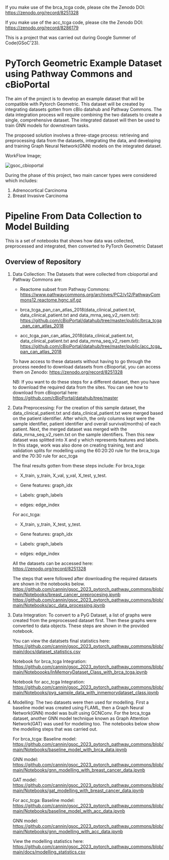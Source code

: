 If you make use of the brca_tcga code, please cite the Zenodo DOI: https://zenodo.org/record/8251328

If you make use of the acc_tcga code, please cite the Zenodo DOI: https://zenodo.org/record/8286179

This is a project that was carried out during Google Summer of Code(GSoC'23).

# PyTorch Geometric Example Dataset using Pathway Commons and cBioPortal

The aim of the project is to develop an example dataset that will be compatible with Pytorch Geometric. This dataset will be created by integrating datasets gotten from cBIo datahub and Pathway Commons. The data integration process will require combining the two datasets to create a single, comprehensive dataset. The integrated dataset will then be used to train GNN models for downstream tasks. 

The proposed solution involves a three-stage process: retrieving and preprocessing data from the datasets, integrating the data, and developing and training Graph Neural Network(GNN) models on the integrated dataset.

WorkFlow Image;

![gsoc_cbioportal](https://github.com/cannin/gsoc_2023_pytorch_pathway_commons/assets/63251266/ed1b185e-0b41-4498-9938-f9484f7a30b2)

During the phase of this project, two main cancer types were considered which includes:
1. Adrenocortical Carcinoma
2. Breast Invasive Carcinoma

#  Pipeline From Data Collection to Model Building

This is a set of notebooks that shows how data was collected, preprocessed and integrated, then converted to PyTorch Geometric Dataset

## Overview of Repository
1. Data Collection: The Datasets that were collected from cbioportal and Pathway Commons are:
   
   - Reactome subset from Pathway Commons: https://www.pathwaycommons.org/archives/PC2/v12/PathwayCommons12.reactome.hgnc.sif.gz
     
   - brca_tcga_pan_can_atlas_2018(data_clinical_patient.txt, data_clinical_patient.txt and data_mrna_seq_v2_rsem.txt): 
     https://github.com/cBioPortal/datahub/tree/master/public/brca_tcga_pan_can_atlas_2018
     
   - acc_tcga_pan_can_atlas_2018(data_clinical_patient.txt, data_clinical_patient.txt and data_mrna_seq_v2_rsem.txt): 
     https://github.com/cBioPortal/datahub/tree/master/public/acc_tcga_pan_can_atlas_2018
     
   To have access to these datasets without having to go through the process needed to download datasets from cBioportal, you can access 
   them on Zenodo: https://zenodo.org/record/8251328

   NB: If you want to do these steps for a different dataset, then you have to download the required data from the sites. You can see how to download from cBioportal here: 
   https://github.com/cBioPortal/datahub/tree/master

1. Data Preprocessing: For the creation of this sample dataset, the data_clinical_patient.txt and data_clinical_patient.txt were merged based on the patient identifier.
   After which, the only columns kept were the sample identifier, patient identifier and overall survival(months) of each patient.
   Next, the merged dataset was merged with the data_mrna_seq_v2_rsem.txt on the sample identifiers. 
   Then this new dataset was splitted into X and y which represents features and labels.
   In this stage, work was also done on creating training, test and validation splits for modelling using the 60:20:20 rule for the brca_tcga and the 70:30 rule for acc_tcga

   The final results gotten from these steps include:
   For brca_tcga:
   - X_train, y_train, X_val, y_val, X_test, y_test.
   
   - Gene features: graph_idx
     
   - Labels: graph_labels
     
   - edges: edge_index
  
   For acc_tcga:
   - X_train, y_train, X_test, y_test.
   
   - Gene features: graph_idx
     
   - Labels: graph_labels
     
   - edges: edge_index

   All the datasets can be accessed here: https://zenodo.org/record/8251328

   The steps that were followed after downloading the required datasets are shown in the notebooks below.
   https://github.com/cannin/gsoc_2023_pytorch_pathway_commons/blob/main/Notebooks/breast_cancer_preprocesing.ipynb
   https://github.com/cannin/gsoc_2023_pytorch_pathway_commons/blob/main/Notebooks/acc_data_processing.ipynb
   

4. Data Integration: To convert to a PyG Dataset, a list of graphs were created from the preprocessed dataset first.
   Then these graphs were converted to data objects. These steps are shown in the provided notebook.

   You can view the datatsets final statistics here: https://github.com/cannin/gsoc_2023_pytorch_pathway_commons/blob/main/docs/dataset_statistics.csv

   Notebook for brca_tcga Integration: https://github.com/cannin/gsoc_2023_pytorch_pathway_commons/blob/main/Noteboooks/InMemoryDataset_Class_with_brca_tcga.ipynb

   Notebook for acc_tcga Integration: https://github.com/cannin/gsoc_2023_pytorch_pathway_commons/blob/main/Notebooks/pyg_sample_data_with_inmemorydataset_class.ipynb

  
6. Modelling: The two datasets were then used for modelling. First a baseline model was created using FLAML, then a Graph Neural Network(GNN) model was built using GCNConv.
   For the brca_tcga dataset, another GNN model technique known as Graph Attention Network(GAT) was used for modeliing too.
   The notebooks below show the modelling steps that was carried out.

   For brca_tcga: 
   Baseline model: https://github.com/cannin/gsoc_2023_pytorch_pathway_commons/blob/main/Notebooks/baseline_model_with_brca_data.ipynb

   GNN model: https://github.com/cannin/gsoc_2023_pytorch_pathway_commons/blob/main/Notebooks/gnn_modelling_with_breast_cancer_data.ipynb

   GAT model: https://github.com/cannin/gsoc_2023_pytorch_pathway_commons/blob/main/Notebooks/gat_modelling_with_breast_cancer_data.ipynb

   For acc_tcga:
   Baseline model: https://github.com/cannin/gsoc_2023_pytorch_pathway_commons/blob/main/Notebooks/baseline_model_with_acc_data.ipynb

   GNN model: https://github.com/cannin/gsoc_2023_pytorch_pathway_commons/blob/main/Notebooks/gnn_modelling_with_acc_data.ipynb

   View the modelling statistics here: https://github.com/cannin/gsoc_2023_pytorch_pathway_commons/blob/main/docs/modelling_statistics.csv




